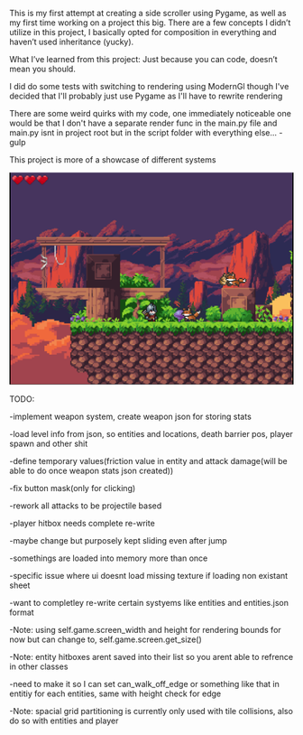 This is my first attempt at creating a side scroller using Pygame, as well as my first time working on a project this big.
There are a few concepts I didn’t utilize in this project, I basically opted for composition in everything and haven’t used inheritance (yucky).

What I’ve learned from this project:
Just because you can code, doesn’t mean you should.

I did do some tests with switching to rendering using ModernGl though I've decided that 
I'll probably just use Pygame as I'll have to rewrite rendering

There are some weird quirks with my code, one immediately noticeable one would be that I don't have a separate 
render func in the main.py file and main.py isnt in project root but in the script folder with everything else... -gulp

This project is more of a showcase of different systems

![image alt](https://github.com/TheLord699/SideScrollerPython/blob/a9c685ae1db8d070a10e447c9e7f7f11895733ff/Title.png?raw=true)

TODO:

-implement weapon system, create weapon json for storing stats

-load level info from json, so entities and locations, death barrier pos, player spawn and other shit

-define temporary values(friction value in entity and attack damage(will be able to do once weapon stats json created))

-fix button mask(only for clicking)

-rework all attacks to be projectile based

-player hitbox needs complete re-write

-maybe change but purposely kept sliding even after jump

-somethings are loaded into memory more than once

-specific issue where ui doesnt load missing texture if loading non existant sheet

-want to completley re-write certain systyems like entities and entities.json format

-Note: using self.game.screen_width and height for rendering bounds for now but can change to, self.game.screen.get_size()

-Note: entity hitboxes arent saved into their list so you arent able to refrence in other classes

-need to make it so I can set can_walk_off_edge or something like that in entitiy for each entities, same with height check for edge

-Note: spacial grid partitioning is currently only used with tile collisions, also do so with entities and player